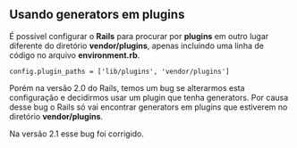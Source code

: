## Usando generators em plugins

É possível configurar o **Rails** para procurar por **plugins** em outro lugar diferente do diretório **vendor/plugins**, apenas incluindo uma linha de código no arquivo **environment.rb**.

	config.plugin_paths = ['lib/plugins', 'vendor/plugins']
	
Porém na versão 2.0 do Rails, temos um bug se alterarmos esta configuração e decidirmos usar um plugin que tenha generators. Por causa desse bug o Rails só vai encontrar generators em plugins que estiverem no diretório **vendor/plugins**.

Na versão 2.1 esse bug foi corrigido.